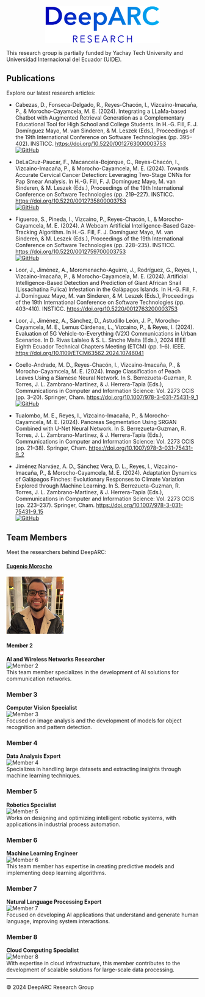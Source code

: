 <p align="center">
  <img src="images/logo.png" alt="DeepARC Logo" width="300">
</p>

This research group is partially funded by Yachay Tech University and Universidad Internacional del Ecuador (UIDE).

## Publications

Explore our latest research articles:

- Cabezas, D., Fonseca-Delgado, R., Reyes-Chacón, I., Vizcaino-Imacaña, P., & Morocho-Cayamcela, M. E. (2024). Integrating a LLaMa-based Chatbot with Augmented Retrieval Generation as a Complementary Educational Tool for High School and College Students. In H.-G. Fill, F. J. Domínguez Mayo, M. van Sinderen, & M. Leszek (Eds.), Proceedings of the 19th International Conference on Software Technologies (pp. 395–402). INSTICC. https://doi.org/10.5220/0012763000003753   
[![GitHub](https://img.shields.io/badge/Download-GitHub-blue?style=flat&logo=github)](https://github.com/Zethearc/LLAMA_2-EDUAI)

- DeLaCruz-Paucar, F., Macancela-Bojorque, C., Reyes-Chacón, I., Vizcaino-Imacaña, P., & Morocho-Cayamcela, M. E. (2024). Towards Accurate Cervical Cancer Detection: Leveraging Two-Stage CNNs for Pap Smear Analysis. In H.-G. Fill, F. J. Domínguez Mayo, M. van Sinderen, & M. Leszek (Eds.), Proceedings of the 19th International Conference on Software Technologies (pp. 219–227). INSTICC. https://doi.org/10.5220/0012735800003753  
[![GitHub](https://img.shields.io/badge/Download-GitHub-blue?style=flat&logo=github)](https://github.com/CarlosJMB/Analysis-of-Cytology-Pap-Smear-Images-Using-Two-Stage-CNNS-)  

- Figueroa, S., Pineda, I., Vizcaíno, P., Reyes-Chacón, I., & Morocho-Cayamcela, M. E. (2024). A Webcam Artificial Intelligence-Based Gaze-Tracking Algorithm. In H.-G. Fill, F. J. Domínguez Mayo, M. van Sinderen, & M. Leszek (Eds.), Proceedings of the 19th International Conference on Software Technologies (pp. 228–235). INSTICC. https://doi.org/10.5220/0012759700003753  
[![GitHub](https://img.shields.io/badge/Download-GitHub-blue?style=flat&logo=github)](https://github.com/SaulFigue/Gaze-tracking-pipeline.git)

- Loor, J., Jiménez, A., Moromenacho-Aguirre, J., Rodríguez, G., Reyes, I., Vizcaino-Imacaña, P., & Morocho-Cayamcela, M. E. (2024). Artificial Intelligence-Based Detection and Prediction of Giant African Snail (Lissachatina Fulica) Infestation in the Galápagos Islands. In H.-G. Fill, F. J. Domínguez Mayo, M. van Sinderen, & M. Leszek (Eds.), Proceedings of the 19th International Conference on Software Technologies (pp. 403–410). INSTICC. https://doi.org/10.5220/0012763200003753

- Loor, J., Jiménez, A., Sánchez, D., Astudillo León, J. P., Morocho-Cayamcela, M. E., Lemus Cárdenas, L., Vizcaino, P., & Reyes, I. (2024). Evaluation of 5G Vehicle-to-Everything (V2X) Communications in Urban Scenarios. In D. Rivas Lalaleo & S. L. Sinche Maita (Eds.), 2024 IEEE Eighth Ecuador Technical Chapters Meeting (ETCM) (pp. 1–6). IEEE. https://doi.org/10.1109/ETCM63562.2024.10746041

- Coello-Andrade, M. D., Reyes-Chacón, I., Vizcaino-Imacaña, P., & Morocho-Cayamcela, M. E. (2024). Image Classification of Peach Leaves Using a Siamese Neural Network. In S. Berrezueta-Guzman, R. Torres, J. L. Zambrano-Martinez, & J. Herrera-Tapia (Eds.), Communications in Computer and Information Science: Vol. 2273 CCIS (pp. 3–20). Springer, Cham. https://doi.org/10.1007/978-3-031-75431-9_1  
[![GitHub](https://img.shields.io/badge/Download-GitHub-blue?style=flat&logo=github)](https://github.com/Mateo-Coello/Siamese-Convolutional-Neural-Network)

- Tualombo, M. E., Reyes, I., Vizcaino-Imacaña, P., & Morocho-Cayamcela, M. E. (2024). Pancreas Segmentation Using SRGAN Combined with U-Net Neural Network. In S. Berrezueta-Guzman, R. Torres, J. L. Zambrano-Martinez, & J. Herrera-Tapia (Eds.), Communications in Computer and Information Science: Vol. 2273 CCIS (pp. 21–38). Springer, Cham. https://doi.org/10.1007/978-3-031-75431-9_2  

- Jiménez Narváez, A. D., Sánchez Vera, D. L., Reyes, I., Vizcaino-Imacaña, P., & Morocho-Cayamcela, M. E. (2024). Adaptation Dynamics of Galápagos Finches: Evolutionary Responses to Climate Variation Explored through Machine Learning. In S. Berrezueta-Guzman, R. Torres, J. L. Zambrano-Martinez, & J. Herrera-Tapia (Eds.), Communications in Computer and Information Science: Vol. 2273 CCIS (pp. 223–237). Springer, Cham. https://doi.org/10.1007/978-3-031-75431-9_15  
[![GitHub](https://img.shields.io/badge/Download-GitHub-blue?style=flat&logo=github)](https://github.com/arijimenez/Galapagos-Finches-Adaptation-Climate-Evolution-Analyzed-via-Machine-Learning)

## Team Members

Meet the researchers behind DeepARC:

#### [Eugenio Morocho](https://scholar.google.com/citations?user=X2hF1ooAAAAJ&hl=en)
<img src="images/eugenio.jpg" alt="Eugenio" width="150">  

#### Member 2
**AI and Wireless Networks Researcher**  
![Member 2](member2.jpg)  
This team member specializes in the development of AI solutions for communication networks.

### Member 3
**Computer Vision Specialist**  
![Member 3](member3.jpg)  
Focused on image analysis and the development of models for object recognition and pattern detection.

### Member 4
**Data Analysis Expert**  
![Member 4](member4.jpg)  
Specializes in handling large datasets and extracting insights through machine learning techniques.

### Member 5
**Robotics Specialist**  
![Member 5](member5.jpg)  
Works on designing and optimizing intelligent robotic systems, with applications in industrial process automation.

### Member 6
**Machine Learning Engineer**  
![Member 6](member6.jpg)  
This team member has expertise in creating predictive models and implementing deep learning algorithms.

### Member 7
**Natural Language Processing Expert**  
![Member 7](member7.jpg)  
Focused on developing AI applications that understand and generate human language, improving system interactions.

### Member 8
**Cloud Computing Specialist**  
![Member 8](member8.jpg)  
With expertise in cloud infrastructure, this member contributes to the development of scalable solutions for large-scale data processing.

---

&copy; 2024 DeepARC Research Group
